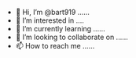 - 👋 Hi, I’m @bart919 ......
- 👀 I’m interested in ....
- 🌱 I’m currently learning ......
- 💞️ I’m looking to collaborate on ......
- 📫 How to reach me ......

<!---
bart919/bart919 is a ✨ special ✨ repository because its `README.md` (this file) appears on your GitHub profile.
You can click the Preview link to take a look at your changes.
--->
